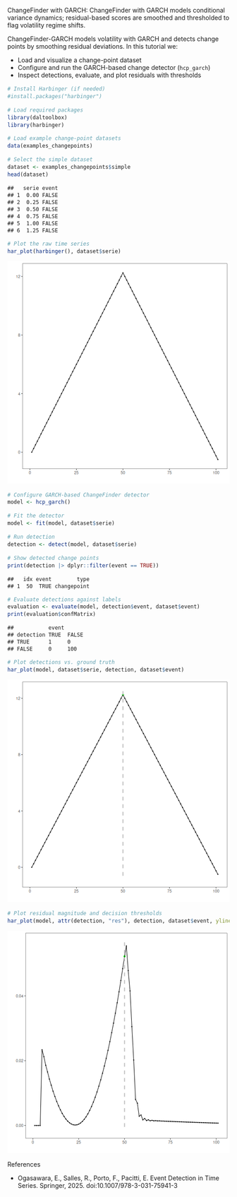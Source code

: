 ChangeFinder with GARCH: ChangeFinder with GARCH models conditional variance dynamics; residual-based scores are smoothed and thresholded to flag volatility regime shifts.

ChangeFinder-GARCH models volatility with GARCH and detects change points by smoothing residual deviations. In this tutorial we:

- Load and visualize a change-point dataset
- Configure and run the GARCH-based change detector (`hcp_garch`)
- Inspect detections, evaluate, and plot residuals with thresholds


``` r
# Install Harbinger (if needed)
#install.packages("harbinger")
```


``` r
# Load required packages
library(daltoolbox)
library(harbinger) 
```


``` r
# Load example change-point datasets
data(examples_changepoints)
```


``` r
# Select the simple dataset
dataset <- examples_changepoints$simple
head(dataset)
```

```
##   serie event
## 1  0.00 FALSE
## 2  0.25 FALSE
## 3  0.50 FALSE
## 4  0.75 FALSE
## 5  1.00 FALSE
## 6  1.25 FALSE
```


``` r
# Plot the raw time series
har_plot(harbinger(), dataset$serie)
```

![plot of chunk unnamed-chunk-5](fig/hcp_garch/unnamed-chunk-5-1.png)


``` r
# Configure GARCH-based ChangeFinder detector
model <- hcp_garch()
```


``` r
# Fit the detector
model <- fit(model, dataset$serie)
```


``` r
# Run detection
detection <- detect(model, dataset$serie)
```


``` r
# Show detected change points
print(detection |> dplyr::filter(event == TRUE))
```

```
##   idx event        type
## 1  50  TRUE changepoint
```


``` r
# Evaluate detections against labels
evaluation <- evaluate(model, detection$event, dataset$event)
print(evaluation$confMatrix)
```

```
##           event      
## detection TRUE  FALSE
## TRUE      1     0    
## FALSE     0     100
```


``` r
# Plot detections vs. ground truth
har_plot(model, dataset$serie, detection, dataset$event)
```

![plot of chunk unnamed-chunk-11](fig/hcp_garch/unnamed-chunk-11-1.png)


``` r
# Plot residual magnitude and decision thresholds
har_plot(model, attr(detection, "res"), detection, dataset$event, yline = attr(detection, "threshold"))
```

![plot of chunk unnamed-chunk-12](fig/hcp_garch/unnamed-chunk-12-1.png)

References 
- Ogasawara, E., Salles, R., Porto, F., Pacitti, E. Event Detection in Time Series. Springer, 2025. doi:10.1007/978-3-031-75941-3
